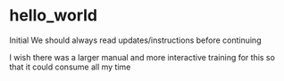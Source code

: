 # hello_world
Initial
We should always read updates/instructions before continuing

I wish there was a larger manual and more interactive training for this so that it could consume all my time
